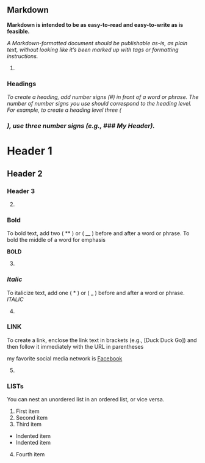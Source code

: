 ## Markdown

**Markdown is intended to be as easy-to-read and easy-to-write as is feasible.**

*A Markdown-formatted document should be publishable as-is, as plain text, without looking like it’s been marked up with tags or formatting instructions.*


1.
### Headings
*To create a heading, add number signs (#) in front of a word or phrase. The number of number signs you use should correspond to the heading level. For example, to create a heading level three (<h3>), use three number signs (e.g., ### My Header).*
  
# Header 1
## Header 2
### Header 3

2.
### Bold
To bold text, add two ( ** ) or ( __ ) before and after a word or phrase. To bold the middle of a word for emphasis

**BOLD**

3.
### _Italic_

To italicize text, add one ( * ) or ( _ )  before and after a word or phrase.
 _ITALIC_ 
 
 
4.
### LINK
To create a link, enclose the link text in brackets (e.g., [Duck Duck Go]) and then follow it immediately with the URL in parentheses

my favorite social media network is [Facebook](https://ar-ar.facebook.com/)


5.
### LISTs
You can nest an unordered list in an ordered list, or vice versa.

1. First item
2. Second item
3. Third item
  - Indented item
  - Indented item
4. Fourth item
